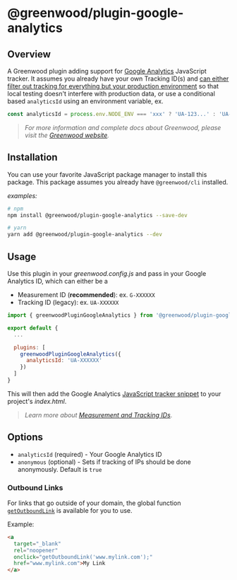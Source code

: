 # @greenwood/plugin-google-analytics

## Overview
A Greenwood plugin adding support for [Google Analytics](https://developers.google.com/analytics/) JavaScript tracker. It assumes you already have your own Tracking ID(s) and [can either filter out tracking for everything but your production environment](https://stackoverflow.com/a/1251931/417806) so that local testing doesn't interfere with production data, or use a conditional based `analyticsId` using an environment variable, ex.
```js
const analyticsId = process.env.NODE_ENV === 'xxx' ? 'UA-123...' : 'UA-345...';
```

> _For more information and complete docs about Greenwood, please visit the [Greenwood website](https://www.greenwoodjs.io/)._


## Installation
You can use your favorite JavaScript package manager to install this package.  This package assumes you already have `@greenwood/cli` installed.

_examples:_
```bash
# npm
npm install @greenwood/plugin-google-analytics --save-dev

# yarn
yarn add @greenwood/plugin-google-analytics --dev
```

## Usage
Use this plugin in your _greenwood.config.js_ and pass in your Google Analytics ID, which can either be a
* Measurement ID (**recommended**): ex. `G-XXXXXX`
* Tracking ID (legacy): ex. `UA-XXXXXX`

```javascript
import { greenwoodPluginGoogleAnalytics } from '@greenwood/plugin-google-analytics';

export default {
  ...

  plugins: [
    greenwoodPluginGoogleAnalytics({
      analyticsId: 'UA-XXXXXX'
    })
  ]
}
```

This will then add the Google Analytics [JavaScript tracker snippet](https://developers.google.com/analytics/devguides/collection/analyticsjs/) to your project's _index.html_.

> _Learn more about [Measurement and Tracking IDs](https://support.google.com/analytics/answer/9539598)_.

## Options
- `analyticsId` (required) - Your Google Analytics ID
- `anonymous` (optional) - Sets if tracking of IPs should be done anonymously.  Default is `true`

### Outbound Links
For links that go outside of your domain, the global function [`getOutboundLink`](https://support.google.com/analytics/answer/7478520) is available for you to use.

Example:
```html
<a
  target="_blank"
  rel="noopener"
  onclick="getOutboundLink('www.mylink.com');"
  href="www.mylink.com">My Link
</a>
```